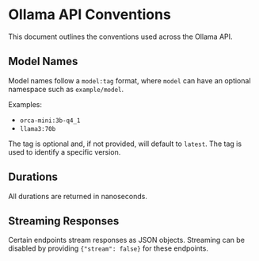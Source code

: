 # Ollama API Conventions

This document outlines the conventions used across the Ollama API.

## Model Names

Model names follow a `model:tag` format, where `model` can have an optional namespace such as `example/model`. 

Examples:
- `orca-mini:3b-q4_1`
- `llama3:70b`

The tag is optional and, if not provided, will default to `latest`. The tag is used to identify a specific version.

## Durations

All durations are returned in nanoseconds.

## Streaming Responses

Certain endpoints stream responses as JSON objects. Streaming can be disabled by providing `{"stream": false}` for these endpoints.
